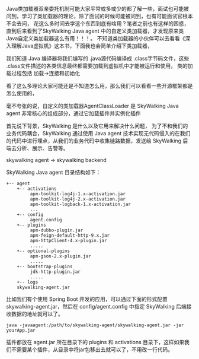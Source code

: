 
Java类加载器双亲委托机制可能大家平常或多或少的都了解一些，面试也可能被问到，学习了类加载器的理论，除了面试的时候可能被问到，也有可能面试官根本不会去问，
花这么多时间去学这个东西到底有啥用？笔者之前也有这样的困惑，直到后来看到了SkyWalking Java agent 中的自定义类加载器，才发现原来类Java自定义类加载器这么有用！！！。
不知道类加载器的小伙伴可以去看看《深入理解Java虚拟机》这本书，下面我也会简单介绍下类加载器，

我们知道 Java 编译器将我们编写的 .java源代码编译成 .class字节码文件，这些 .class文件描述的各类信息最终都需要加载到虚拟机中才能被运行和使用，
类的加载过程包括 加载->连接和初始化





看了这么多理论大家可能还是不知道怎么用，那么我们可以看看一些开源框架都是怎么使用的，



毫不夸张的说，自定义的类加载器AgentClassLoader 是 SkyWalking Java agent 非常核心的组成部分，通过它加载插件并实例化插件

首先说下背景，SkyWalking 是什么以及它用来解决什么问题，
为了不和我们的业务代码耦合，SkyWalking 通过使用 Java agent 技术实现无代码侵入的在我们的代码中进行埋点，从我们的业务代码中收集链路数据，发送给 SkyWalking 后端去分析、展示、告警等。

skywalking agent -> skywalking backend

SkyWalking Java agent 目录结构如下：
```
+-- agent
    +-- activations
         apm-toolkit-log4j-1.x-activation.jar
         apm-toolkit-log4j-2.x-activation.jar
         apm-toolkit-logback-1.x-activation.jar
         ...
    +-- config
         agent.config  
    +-- plugins
         apm-dubbo-plugin.jar
         apm-feign-default-http-9.x.jar
         apm-httpClient-4.x-plugin.jar
         .....
    +-- optional-plugins
         apm-gson-2.x-plugin.jar
         .....
    +-- bootstrap-plugins
         jdk-http-plugin.jar
         .....
    +-- logs
    skywalking-agent.jar
```
比如我们有个使用 Spring Boot 开发的应用，可以通过下面的形式配置 skywalking-agent.jar，然后在 config/agent.config 中指定 SkyWalking 后端接收数据的地址就可以了。
 ```shell
 java -javaagent:/path/to/skywalking-agent/skywalking-agent.jar -jar yourApp.jar
 ```
插件都放在 agent.jar 所在目录下的 plugins 和 activations 目录下，这样如果我们不需要某个插件，从目录中将jar包移出去就可以了，不用改一行代码。

























